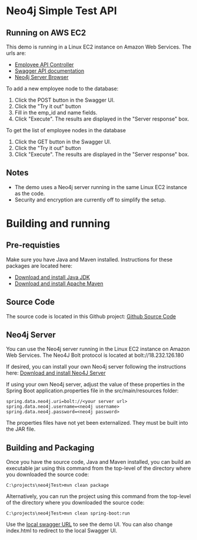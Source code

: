 # Neo4j Simple Test API

## Running on AWS EC2

This demo is running in a Linux EC2 instance on Amazon Web Services.  The urls are: 
* [Employee API Controller](http://18.232.126.180:8080/swagger-ui.html#/employee-controller "Employee API Controller")
* [Swagger API documentation](http://18.232.126.180:8080/swagger-ui.html "Swagger API documentation")
* [Neo4j Server Browser](http://18.232.126.180:7474/browser/ "Neo4j Browser")

To add a new employee node to the database:
1. Click the POST button in the Swagger UI.  
2. Click the "Try it out" button
3. Fill in the emp_id and name fields.
4. Click "Execute".  The results are displayed in the "Server response" box.

To get the list of employee nodes in the database
1. Click the GET button in the Swagger UI.  
2. Click the "Try it out" button
3. Click "Execute".  The results are displayed in the "Server response" box.

## Notes
* The demo uses a Neo4j server running in the same Linux EC2 instance as the code.  
* Security and encryption are currently off to simplify the setup.

# Building and running

## Pre-requisties
Make sure you have Java and Maven installed.  Instructions for these packages are located here:
* [Download and install Java JDK](https://www.oracle.com/technetwork/java/javase/downloads/index.html "Download and install Java JDK")
* [Download and install Apache Maven](https://maven.apache.org/guides/getting-started/ "Download and install Apache Maven")

## Source Code
The source code is located in this Github project:
   [Github Source Code](https://github.com/gozermon/neo4jTest.git "Github Source Code")

## Neo4j Server
You can use the Neo4j server running in the Linux EC2 instance on Amazon Web Services.  The Neo4J Bolt protocol is located at bolt://18.232.126.180

If desired, you can install your own Neo4j server following the instructions here:
   [Download and install Neo4J Server](https://neo4j.com/docs/operations-manual/current/installation/ "Download and install Neo4J Server")

If using your own Neo4j server, adjust the value of these properties in the Spring Boot application.properties file in the src/main/resources folder:

`spring.data.neo4j.uri=bolt://<your server url>
 spring.data.neo4j.username=<neo4j username>
 spring.data.neo4j.password=<neo4j password>`

The properties files have not yet been externalized.  They must be built into the JAR file.

## Building and Packaging
Once you have the source code, Java and Maven installed, you can build an executable jar using this command from the top-level of the directory where you downloaded the source code:

`C:\projects\neo4jTest>mvn clean package`

Alternatively, you can run the project using this command from the top-level of the directory where you downloaded the source code:

`C:\projects\neo4jTest>mvn clean spring-boot:run`

Use the [local swagger URL](http://localhost:8080/swagger-ui.html#/employee-controller "Local Employee Controller") to see the demo UI.  You can also change index.html to redirect to the local Swagger UI.


